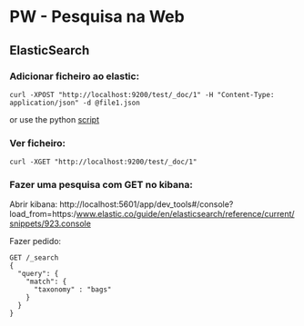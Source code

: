 # PW - Pesquisa na Web

## ElasticSearch

### Adicionar ficheiro ao elastic:
```
curl -XPOST "http://localhost:9200/test/_doc/1" -H "Content-Type: application/json" -d @file1.json
```
or use the python [script](https://github.com/gomes53/pw/blob/master/esPostFile.py)

### Ver ficheiro:
```
curl -XGET "http://localhost:9200/test/_doc/1"
```
### Fazer uma pesquisa com GET no kibana:

Abrir kibana: http://localhost:5601/app/dev_tools#/console?load_from=https:/www.elastic.co/guide/en/elasticsearch/reference/current/snippets/923.console

Fazer pedido:
```
GET /_search
{
  "query": {
    "match": {
      "taxonomy" : "bags"
    }
  }
}
```
